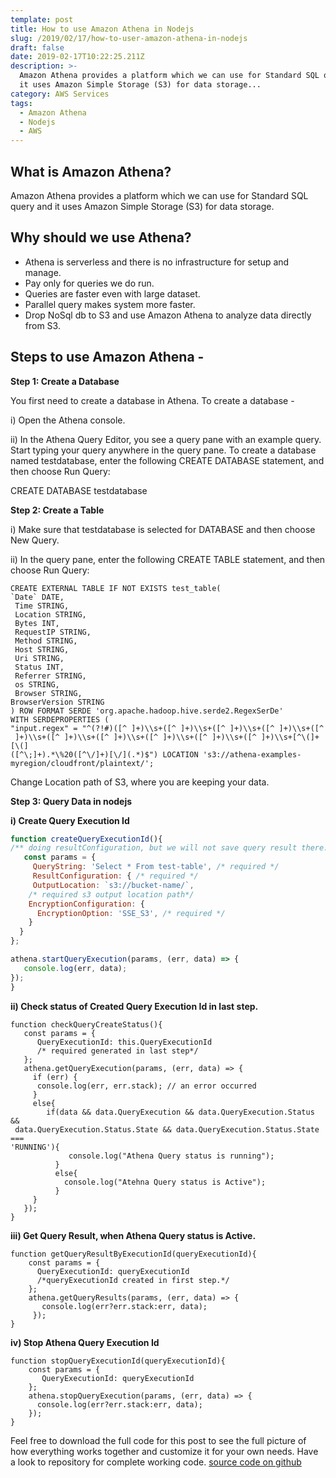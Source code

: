```yaml
---
template: post
title: How to use Amazon Athena in Nodejs
slug: /2019/02/17/how-to-user-amazon-athena-in-nodejs
draft: false
date: 2019-02-17T10:22:25.211Z
description: >-
  Amazon Athena provides a platform which we can use for Standard SQL query and
  it uses Amazon Simple Storage (S3) for data storage...
category: AWS Services
tags:
  - Amazon Athena
  - Nodejs
  - AWS
---
```

## **What is Amazon Athena?**

Amazon Athena provides a platform which we can use for Standard SQL query and it uses Amazon Simple Storage (S3) for data storage.

## **Why should we use Athena?**

* Athena is serverless and there is no infrastructure for setup and manage.
* Pay only for queries we do run.
* Queries are faster even with large dataset.
* Parallel query makes system more faster.
* Drop NoSql db to S3 and use Amazon Athena to analyze data directly from S3.

## **Steps to use Amazon Athena -**

**Step 1: Create a Database**

You first need to create a database in Athena. To create a database -

i) Open the Athena console.

ii) In the Athena Query Editor, you see a query pane with an example query. Start typing your query anywhere in the query pane. To create a database named testdatabase, enter the following CREATE DATABASE statement, and then choose Run Query:

CREATE DATABASE testdatabase

**Step 2: Create a Table**

i) Make sure that testdatabase is selected for DATABASE and then choose New Query.

ii) In the query pane, enter the following CREATE TABLE statement, and then choose Run Query:

```
CREATE EXTERNAL TABLE IF NOT EXISTS test_table(
`Date` DATE,
 Time STRING,
 Location STRING,
 Bytes INT,
 RequestIP STRING,
 Method STRING,
 Host STRING,
 Uri STRING,
 Status INT,
 Referrer STRING,
 os STRING,
 Browser STRING,
BrowserVersion STRING
) ROW FORMAT SERDE 'org.apache.hadoop.hive.serde2.RegexSerDe'
WITH SERDEPROPERTIES (
"input.regex" = "^(?!#)([^ ]+)\\s+([^ ]+)\\s+([^ ]+)\\s+([^ ]+)\\s+([^
 ]+)\\s+([^ ]+)\\s+([^ ]+)\\s+([^ ]+)\\s+([^ ]+)\\s+([^ ]+)\\s+[^\(]+[\(]
([^\;]+).*\%20([^\/]+)[\/](.*)$") LOCATION 's3://athena-examples-
myregion/cloudfront/plaintext/';
```

Change Location path of S3, where you are keeping your data.

**Step 3: Query Data in nodejs**

**i) Create Query Execution Id**

```js
function createQueryExecutionId(){
/** doing resultConfiguration, but we will not save query result there. */
   const params = {
     QueryString: 'Select * From test-table', /* required */
     ResultConfiguration: { /* required */
     OutputLocation: `s3://bucket-name/`, 
    /* required s3 output location path*/
    EncryptionConfiguration: {
      EncryptionOption: 'SSE_S3', /* required */
    }
  }
};

athena.startQueryExecution(params, (err, data) => {
   console.log(err, data);
});
}
```



**ii) Check status of Created Query Execution Id in last step.**

```
function checkQueryCreateStatus(){
   const params = {
      QueryExecutionId: this.QueryExecutionId 
      /* required generated in last step*/
   };
   athena.getQueryExecution(params, (err, data) => {
     if (err) {
      console.log(err, err.stack); // an error occurred
     }
     else{
        if(data && data.QueryExecution && data.QueryExecution.Status &&
 data.QueryExecution.Status.State && data.QueryExecution.Status.State === 
'RUNNING'){
             console.log("Athena Query status is running");
          }
          else{
            console.log("Atehna Query status is Active");
          }
     }
   });
}
```

**iii) Get Query Result, when Athena Query status is Active.**

```
function getQueryResultByExecutionId(queryExecutionId){
    const params = {
      QueryExecutionId: queryExecutionId
      /*queryExecutionId created in first step.*/
    };
    athena.getQueryResults(params, (err, data) => {
       console.log(err?err.stack:err, data);
     });
}
```

**iv) Stop Athena Query Execution Id**

```
function stopQueryExecutionId(queryExecutionId){
    const params = {
       QueryExecutionId: queryExecutionId
    };
    athena.stopQueryExecution(params, (err, data) => {
      console.log(err?err.stack:err, data);
    });
}
```

Feel free to download the full code for this post to see the full picture of how everything works together and customize it for your own needs. Have a look to repository for complete working code.
[source code on github](https://github.com/pandeysoni/athena-in-nodejs)
